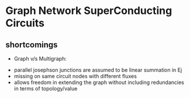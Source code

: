 # Graph Network SuperConducting Circuits


## shortcomings
* Graph v/s Multigraph:
- parallel josephson junctions are assumed to be linear summation in Ej
- missing on same circuit nodes with different fluxes
- allows freedom in extending the graph without including redundancies in terms of topology/value
